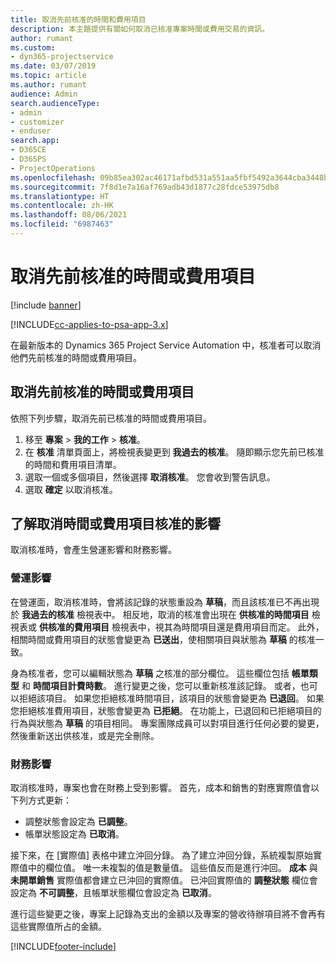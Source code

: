 ```yaml
---
title: 取消先前核准的時間和費用項目
description: 本主題提供有關如何取消已核准專案時間或費用交易的資訊。
author: rumant
ms.custom:
- dyn365-projectservice
ms.date: 03/07/2019
ms.topic: article
ms.author: rumant
audience: Admin
search.audienceType:
- admin
- customizer
- enduser
search.app:
- D365CE
- D365PS
- ProjectOperations
ms.openlocfilehash: 09b85ea302ac46171afbd531a551aa5fbf5492a3644cba3448be03009840228c
ms.sourcegitcommit: 7f8d1e7a16af769adb43d1877c28fdce53975db8
ms.translationtype: HT
ms.contentlocale: zh-HK
ms.lasthandoff: 08/06/2021
ms.locfileid: "6987463"
---
```

# <a name="cancel-previously-approved-time-or-expense-entries"></a>取消先前核准的時間或費用項目

[!include [banner](../includes/psa-now-project-operations.md)]

[!INCLUDE[cc-applies-to-psa-app-3.x](../includes/cc-applies-to-psa-app-3x.md)]

在最新版本的 Dynamics 365 Project Service Automation 中，核准者可以取消他們先前核准的時間或費用項目。

## <a name="cancel-a-previously-approved-time-or-expense-entry"></a>取消先前核准的時間或費用項目

依照下列步驟，取消先前已核准的時間或費用項目。

1. 移至 **專案** \> **我的工作** \> **核准**。
2. 在 **核准** 清單頁面上，將檢視表變更到 **我過去的核准**。 隨即顯示您先前已核准的時間和費用項目清單。
3. 選取一個或多個項目，然後選擇 **取消核准**。 您會收到警告訊息。
4. 選取 **確定** 以取消核准。

## <a name="understand-the-impact-of-canceling-a-time-or-expense-entry-approval"></a>了解取消時間或費用項目核准的影響

取消核准時，會產生營運影響和財務影響。

### <a name="operational-impact"></a>營運影響

在營運面，取消核准時，會將該記錄的狀態重設為 **草稿**，而且該核准已不再出現於 **我過去的核准** 檢視表中。 相反地，取消的核准會出現在 **供核准的時間項目** 檢視表或 **供核准的費用項目** 檢視表中，視其為時間項目還是費用項目而定。 此外，相關時間或費用項目的狀態會變更為 **已送出**，使相關項目與狀態為 **草稿** 的核准一致。

身為核准者，您可以編輯狀態為 **草稿** 之核准的部分欄位。 這些欄位包括 **帳單類型** 和 **時間項目計費時數**。 進行變更之後，您可以重新核准該記錄。 或者，也可以拒絕該項目。 如果您拒絕核准時間項目，該項目的狀態會變更為 **已退回**。 如果您拒絕核准費用項目，狀態會變更為 **已拒絕**。 在功能上，已退回和已拒絕項目的行為與狀態為 **草稿** 的項目相同。 專案團隊成員可以對項目進行任何必要的變更，然後重新送出供核准，或是完全刪除。

### <a name="financial-impact"></a>財務影響

取消核准時，專案也會在財務上受到影響。 首先，成本和銷售的對應實際值會以下列方式更新：

- 調整狀態會設定為 **已調整**。
- 帳單狀態設定為 **已取消**。

接下來，在 [實際值] 表格中建立沖回分錄。 為了建立沖回分錄，系統複製原始實際值中的欄位值。 唯一未複製的值是數量值。 這些值反而是進行沖回。 **成本** 與 **未開單銷售** 實際值都會建立已沖回的實際值。 已沖回實際值的 **調整狀態** 欄位會設定為 **不可調整**，且帳單狀態欄位會設定為 **已取消**。

進行這些變更之後，專案上記錄為支出的金額以及專案的營收待辦項目將不會再有這些實際值所占的金額。


[!INCLUDE[footer-include](../includes/footer-banner.md)]